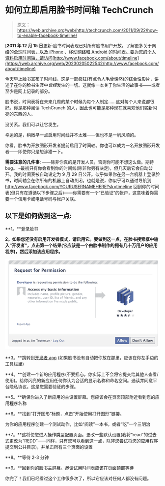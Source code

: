 # 如何立即启用脸书时间轴 TechCrunch

> 原文：<https://web.archive.org/web/http://techcrunch.com/2011/09/22/how-to-enable-facebook-timeline/>

[**2011 年 12 月 15 日**更新:脸书时间表现已对所有脸书用户开放。了解更多关于网络的[全球时间表，以及 iPhone](https://web.archive.org/web/20230205022542/https://techcrunch.com/2011/12/15/its-here-facebook-timeline-now-available-to-users-worldwide/) 、[移动网络和 Android](https://web.archive.org/web/20230205022542/https://techcrunch.com/2011/12/15/facebook-mobile-timeline/) 的[时间表。要为您的个人资料启用时间轴，请访问](https://web.archive.org/web/20230205022542/https://techcrunch.com/2011/12/18/facebook-iphone-timeline/)[http://www.facebook.com/about/timeline](https://web.archive.org/web/20230205022542/http://www.facebook.com/about/timeline)

今天早上[脸书宣布了时间线](https://web.archive.org/web/20230205022542/https://techcrunch.com/2011/09/22/facebook-timeline/)，这是一部疯狂(有点令人毛骨悚然)的综合性影片，讲述了在你的脸书生涯中*曾经*发生的一切。这就像一本关于你生活的故事书——或者至少是网上记录的部分。

脸书说，时间表将在未来几周的某个时候为每个人制定……这对每个人来说都很好。你是那种阅读 TechCrunch 的人，因此也可能是那种现在就喜欢他们崭新闪亮的东西的人。

没关系。我们可以让它发生。

幸运的是，稍微早一点启用时间线并不太难——但也不是一帆风顺的。

你看，脸书为开放图形开发者提前启用了时间轴。你也可以成为一名开放图形开发者——即使你只是想涉猎一下。

**需要注意的几件事:**
——除非你真的是开发人员，否则你可能不想这么做。期待 bug。
–最初只有你会看到你的时间线(除非你另有决定)，但几天后它会自动公开。我的时间表被自动设定为 9 月 29 日公开。似乎如果你在另一台机器上登录脸书，时间轴会在你所有的机器上自动关闭。也就是说，你似乎可以通过导航到 http://www.facebook.com/YOURUSERNAMEHERE?sk=timeline
回到你的时间表(但只有在遵循以下步骤之后)——你需要有一个“已验证”的帐户，这意味着你需要一个信用卡或电话号码与帐户关联。

## 以下是如何做到这一点:

**1。**登录脸书

**2。如果您还没有启用开发者模式，请启用它。要做到这一点，在脸书搜索框中输入“开发者”，点击第一个结果(它应该是一个由脸书制作的拥有几十万用户的应用程序)，然后添加该应用程序。**

![](img/01b0c3bef7470ab8c5a444ab8c7977a3.png "add-developer")

**3。**跳转到[开发者 app](https://web.archive.org/web/20230205022542/https://developers.facebook.com/apps) (如果脸书没有自动把你放在那里，应该在你左手边的工具栏里)

**4。**创建一个新的应用程序(不要担心，你实际上不会将它提交给其他人查看/使用)。给你闪亮的新应用任何你认为合适的显示名称和命名空间。通读并同意平台隐私协议。这是您需要验证的步骤。

**5。**确保你进入了新应用的主设置屏幕。您应该会在页面顶部附近看到您的应用程序名称

**6。**找到“打开图形”标题，点击“开始使用打开图形”链接。

为你的应用程序创建一个测试动作，比如“阅读”一本书，或者“吃”一个三明治

**7。**这将使您进入操作类型配置页面。更改一些默认设置(我将“read”的过去式更改为“REDD”——同样，只有您可以看到这一点，除非您尝试将您的应用程序提交到公共目录)，并单击所有三个页面的设置

**8。**等待 2-3 分钟

**9。**回到你的脸书主屏幕。邀请试用时间表应该在页面顶部等待

你完了！我们已经看过这个工作很多次了，所以它应该对任何人都没有问题。